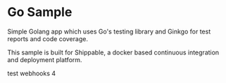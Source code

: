 Go Sample
=====================

Simple Golang app which uses Go's testing library and Ginkgo for test reports and code coverage.

This sample is built for Shippable, a docker based continuous integration and deployment platform.


test webhooks 4
